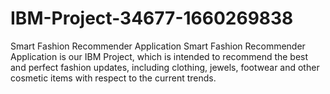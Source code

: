 # IBM-Project-34677-1660269838
Smart Fashion Recommender Application
Smart Fashion Recommender Application is our IBM Project, which is intended to recommend the best and perfect fashion updates, including clothing, jewels, footwear and other cosmetic items with respect to the current trends.
